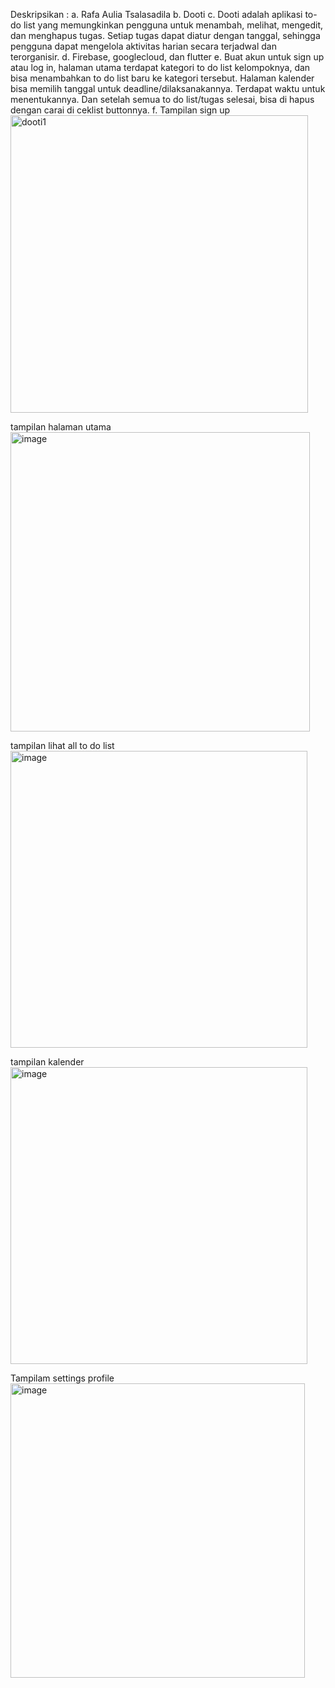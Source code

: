 Deskripsikan : 
a. Rafa Aulia Tsalasadila 
b. Dooti
c. Dooti adalah aplikasi to-do list yang memungkinkan pengguna untuk menambah, melihat, mengedit, dan menghapus tugas. Setiap tugas dapat diatur dengan tanggal, sehingga pengguna dapat mengelola aktivitas harian secara terjadwal dan terorganisir.
d. Firebase, googlecloud, dan flutter
e. Buat akun untuk sign up atau log in, halaman utama terdapat kategori to do list kelompoknya, dan bisa menambahkan to do list baru ke kategori tersebut. Halaman kalender bisa memilih tanggal untuk deadline/dilaksanakannya. Terdapat waktu untuk menentukannya. Dan setelah semua to do list/tugas selesai, bisa di hapus dengan carai di ceklist buttonnya.
f. Tampilan sign up 
<img width="476" alt="dooti1" src="https://github.com/user-attachments/assets/0f7debb4-e49e-426b-b10a-372cdb7f7aaa" />

tampilan halaman utama
<img width="479" alt="image" src="https://github.com/user-attachments/assets/c404f33f-a422-4f45-961b-038c65aa6d3d" />

tampilan lihat all to do list
<img width="475" alt="image" src="https://github.com/user-attachments/assets/662c3fcb-b5d9-4fe4-8423-e8917dc161a9" />

tampilan kalender
<img width="475" alt="image" src="https://github.com/user-attachments/assets/f9cc9446-2fb5-43c7-816b-da85e79d883e" />

Tampilam settings profile
<img width="471" alt="image" src="https://github.com/user-attachments/assets/3fe37da0-c114-48ac-8da7-ca6e85ce58fe" />







